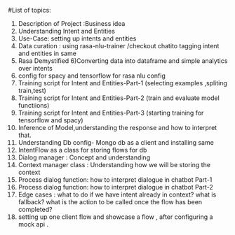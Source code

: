 #List of topics:

1) Description of Project :Business idea
2) Understanding Intent and Entities
3) Use-Case: setting up intents and entities
4) Data curation : using rasa-nlu-trainer /checkout chatito tagging intent and entities in same
5) Rasa Demystified
6)Converting data into dataframe and simple analytics over intents
7) config for spacy and tensorflow for rasa nlu config
8) Training script for Intent and Entities-Part-1 (selecting examples ,spliting train,test)
9) Training script for Intent and Entities-Part-2 (train and evaluate model functiions)
10) Training script for Intent and Entities-Part-3 (starting training for tensorflow and spacy)
11) Inference of Model,understanding the response and how to interpret that.
12) Understanding Db config- Mongo db as a client and installing same
13) IntentFlow as a class for storing flows for db
14) Dialog manager : Concept and understanding
15) Context manager class : Understanding how we will be storing the context
16) Process dialog function: how to interpret dialogue in chatbot Part-1
17) Process dialog function: how to interpret dialogue in chatbot Part-2
18) Edge cases : what to do if we have intent already in context? what is fallback? what is the action to be called once the flow has been completed?
19) setting up one client flow and showcase a flow , after configuring a mock api . 